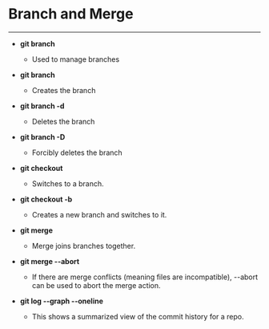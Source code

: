# Branch and Merge

___

* **git branch**

    - Used to manage branches

* **git branch <name>**

    - Creates the branch

* **git branch -d <name>**

    - Deletes the branch

* **git branch -D <name>**

    - Forcibly deletes the branch

* **git checkout <branch>**

    - Switches to a branch.

* **git checkout -b <branch>**

    - Creates a new branch and switches to it.

* **git merge <branch>**

    - Merge joins branches together. 

* **git merge --abort**

    - If there are merge conflicts (meaning files are incompatible), --abort can be used to abort the merge action.

* **git log --graph --oneline**

    - This shows a summarized view of the commit history for a repo.